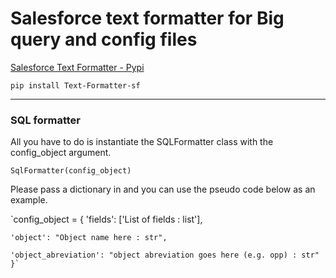 # Salesforce text formatter for Big query and config files

[Salesforce Text Formatter - Pypi](https://pypi.org/project/Text-Formatter-sf/)

`pip install Text-Formatter-sf`

--------------------

### SQL formatter 

All you have to do is instantiate the SQLFormatter class with the config_object argument.

`SqlFormatter(config_object)`

Please pass a dictionary in and you can use the pseudo code below as an example.

`config_object = {  'fields': ['List of fields : list'],  
    
    'object': "Object name here : str",  
    
    'object_abreviation': "object abreviation goes here (e.g. opp) : str"       }`
